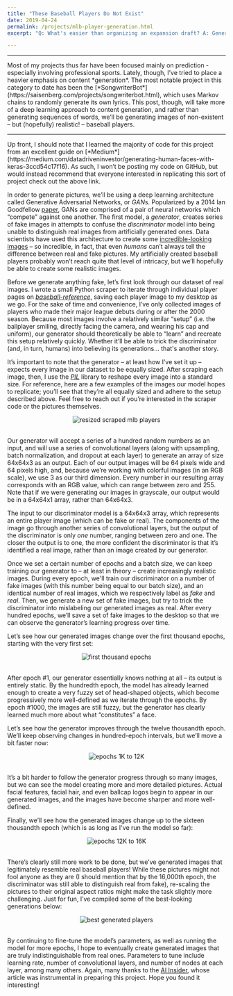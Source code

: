 ```yaml
---
title: "These Baseball Players Do Not Exist"
date: 2019-04-24
permalink: /projects/mlb-player-generation.html
excerpt: "Q: What's easier than organizing an expansion draft? A: Generating your own roster of fake baseball players."

---
```

<hr>
Most of my projects thus far have been focused mainly on prediction - especially involving professional sports. Lately, though, I’ve tried to place a heavier emphasis on content *generation*. The most notable project in this category to date has been the [*SongwriterBot*](https://saisenberg.com/projects/songwriterbot.html), which uses Markov chains to randomly generate its own lyrics. This post, though, will take more of a deep learning approach to content generation, and rather than generating sequences of words, we’ll be generating images of non-existent – but (hopefully) realistic! – baseball players.
<hr>
Up front, I should note that I learned the majority of code for this project from an excellent guide on [*Medium*](https://medium.com/datadriveninvestor/generating-human-faces-with-keras-3ccd54c17f16). As such, I won’t be posting my code on GitHub, but would instead recommend that everyone interested in replicating this sort of project check out the above link.

In order to generate pictures, we’ll be using a deep learning architecture called Generative Adversarial Networks, or <i>GAN</i>s. Popularized by a 2014 Ian Goodfellow [paper](https://arxiv.org/abs/1406.2661), GANs are comprised of a pair of neural networks which “compete” against one another. The first model, a *generator*, creates series of fake images in attempts to confuse the *discriminator* model into being unable to distinguish real images from artificially generated ones. Data scientists have used this architecture to create some [incredible-looking images](https://thispersondoesnotexist.com/) – so incredible, in fact, that even *humans* can’t always tell the difference between real and fake pictures. My artificially created baseball players probably won’t reach quite that level of intricacy, but we’ll hopefully be able to create some realistic images.

Before we generate anything fake, let’s first look through our dataset of real images. I wrote a small Python scraper to iterate through individual player pages on [*baseball-reference*](https://www.baseball-reference.com/), saving each player image to my desktop as we go. For the sake of time and convenience, I’ve only collected images of players who made their major league debuts during or after the 2000 season. Because most images involve a relatively similar “setup” (i.e. the ballplayer smiling, directly facing the camera, and wearing his cap and uniform), our generator should theoretically be able to “learn” and recreate this setup relatively quickly. Whether it’ll be able to trick the discriminator (and, in turn, humans) into believing its generations... that's another story.

It’s important to note that the generator – at least how I’ve set it up – expects every image in our dataset to be equally sized. After scraping each image, then, I use the [*PIL*](https://pillow.readthedocs.io/en/stable/) library to reshape every image into a standard size. For reference, here are a few examples of the images our model hopes to replicate; you’ll see that they’re all equally sized and adhere to the setup described above. Feel free to reach out if you’re interested in the scraper code or the pictures themselves.

<center><img src="{{ site.url }}{{ site.baseurl }}/images/mlb-player-generation/resized_scraped_images_sample.png" alt="resized scraped mlb players"></center><br>

Our generator will accept a series of a hundred random numbers as an input, and will use a series of convolutional layers (along with upsampling, batch normalization, and dropout at each layer) to generate an array of size 64x64x3 as an output. Each of our output images will be 64 pixels wide and 64 pixels high, and, because we’re working with colorful images (in an RGB scale), we use 3 as our third dimension. Every number in our resulting array corresponds with an RGB value, which can range between zero and 255. Note that if we were generating our images in grayscale, our output would be in a 64x64x1 array, rather than 64x64x3.

The input to our discriminator model is a 64x64x3 array, which represents an entire player image (which can be fake or real). The components of the image go through another series of convolutional layers, but the output of the discriminator is only *one* number, ranging between zero and one. The closer the output is to one, the more confident the discriminator is that it’s identified a real image, rather than an image created by our generator.

Once we set a certain number of epochs and a batch size, we can keep training our generator to – at least in theory – create increasingly realistic images. During every epoch, we'll train our discriminator on a number of fake images (with this number being equal to our batch size), and an identical number of real images, which we respectively label as *fake* and *real*. Then, we generate a new set of fake images, but try to trick the discriminator into mislabeling our generated images as real. After every hundred epochs, we’ll save a set of fake images to the desktop so that we can observe the generator’s learning progress over time.

Let’s see how our generated images change over the first thousand epochs, starting with the very first set:

<center><img src="{{ site.url }}{{ site.baseurl }}/images/mlb-player-generation/gif_0-1000.gif" alt="first thousand epochs"></center><br>

After epoch #1, our generator essentially knows nothing at all – its output is entirely static. By the hundredth epoch, the model has already learned enough to create a very fuzzy set of head-shaped objects, which become progressively more well-defined as we iterate through the epochs. By epoch #1000, the images are still fuzzy, but the generator has clearly learned much more about what “constitutes” a face.

Let’s see how the generator improves through the twelve thousandth epoch. We’ll keep observing changes in hundred-epoch intervals, but we’ll move a bit faster now:

<center><img src="{{ site.url }}{{ site.baseurl }}/images/mlb-player-generation/gif_1000-12000.gif" alt="epochs 1K to 12K"></center><br>

It’s a bit harder to follow the generator progress through so many images, but we can see the model creating more and more detailed pictures. Actual facial features, facial hair, and even ballcap logos begin to appear in our generated images, and the images have become sharper and more well-defined.

Finally, we’ll see how the generated images change up to the sixteen thousandth epoch (which is as long as I've run the model so far):

<center><img src="{{ site.url }}{{ site.baseurl }}/images/mlb-player-generation/gif_12000-16000.gif" alt="epochs 12K to 16K"></center><br>

There’s clearly still more work to be done, but we’ve generated images that legitimately resemble real baseball players! While these pictures might not fool anyone as they are (I should mention that by the 16,000th epoch, the discriminator was still able to distinguish real from fake), re-scaling the pictures to their original aspect ratios might make the task slightly more challenging. Just for fun, I’ve compiled some of the best-looking generations below:

<center><img src="{{ site.url }}{{ site.baseurl }}/images/mlb-player-generation/best_generated_images.png" alt="best generated players"></center><br>

By continuing to fine-tune the model’s parameters, as well as running the model for more epochs, I hope to eventually create generated images that are truly indistinguishable from real ones. Parameters to tune include learning rate, number of convolutional layers, and number of nodes at each layer, among many others. Again, many thanks to the [AI Insider](https://medium.com/datadriveninvestor/generating-human-faces-with-keras-3ccd54c17f16), whose article was instrumental in preparing this project. Hope you found it interesting!
